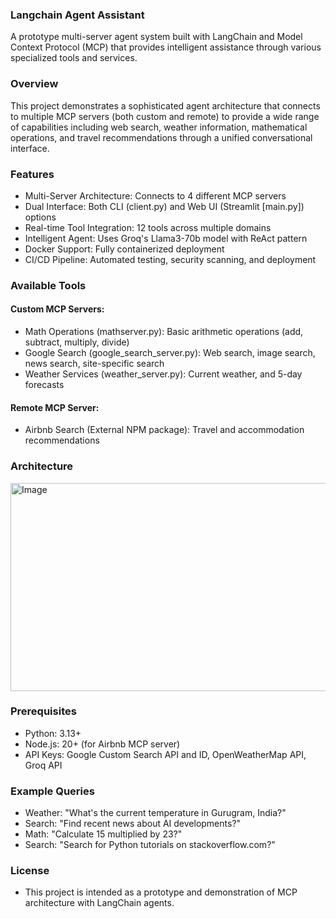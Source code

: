 ### Langchain Agent Assistant
A prototype multi-server agent system built with LangChain and Model Context Protocol (MCP) that provides intelligent assistance through various specialized tools and services.

### Overview
This project demonstrates a sophisticated agent architecture that connects to multiple MCP servers (both custom and remote) to provide a wide range of capabilities including web search, weather information, mathematical operations, 
and travel recommendations through a unified conversational interface.

### Features
  - Multi-Server Architecture: Connects to 4 different MCP servers
  - Dual Interface: Both CLI (client.py) and Web UI (Streamlit [main.py]) options
  - Real-time Tool Integration: 12 tools across multiple domains
  - Intelligent Agent: Uses Groq's Llama3-70b model with ReAct pattern
  - Docker Support: Fully containerized deployment
  - CI/CD Pipeline: Automated testing, security scanning, and deployment

### Available Tools
#### Custom MCP Servers:
  - Math Operations (mathserver.py): Basic arithmetic operations (add, subtract, multiply, divide)
  - Google Search (google_search_server.py): Web search, image search, news search, site-specific search
  - Weather Services (weather_server.py): Current weather, and 5-day forecasts

#### Remote MCP Server:
  - Airbnb Search (External NPM package): Travel and accommodation recommendations

### Architecture
<img width="677" height="333" alt="Image" src="https://github.com/user-attachments/assets/4613241e-7bde-4b71-85aa-8a5ad6b6a4dd" />

### Prerequisites
  - Python: 3.13+
  - Node.js: 20+ (for Airbnb MCP server)
  - API Keys: Google Custom Search API and ID, OpenWeatherMap API, Groq API

### Example Queries
  - Weather: "What's the current temperature in Gurugram, India?"
  - Search: "Find recent news about AI developments?"
  - Math: "Calculate 15 multiplied by 23?"
  - Search: "Search for Python tutorials on stackoverflow.com?"

### License
  - This project is intended as a prototype and demonstration of MCP architecture with LangChain agents.

